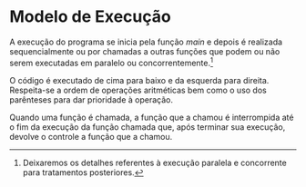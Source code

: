# Modelo de Execução

A execução do programa se inicia pela função *main* e depois é realizada
sequencialmente ou por chamadas a outras funções que podem ou não serem
executadas em paralelo ou concorrentemente.[^1]

O código é executado de cima para baixo e da esquerda para direita.  Respeita-se
a ordem de operações aritméticas bem como o uso dos parênteses para dar prioridade
à operação.

Quando uma função é chamada, a função que a chamou é interrompida até o fim da execução da função chamada que, após terminar sua execução, devolve o controle a função que a chamou.

[^1]: Deixaremos os detalhes referentes à execução paralela e concorrente para 
tratamentos posteriores.
